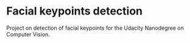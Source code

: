 # Facial keypoints detection
Project on detection of facial keypoints for the Udacity Nanodegree on Computer Vision.
